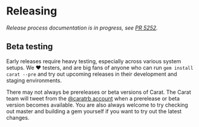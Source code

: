 # Releasing

_Release process documentation is in progress, see [PR 5252](https://github.com/caratrb/carat/pull/5252)._

## Beta testing

Early releases require heavy testing, especially across various system setups. We :heart: testers, and are big fans of anyone who can run `gem install carat --pre` and try out upcoming releases in their development and staging environments.

There may not always be prereleases or beta versions of Carat. The Carat team will tweet from the [@caratrb account](http://twitter.com/caratrb) when a prerelease or beta version becomes available. You are also always welcome to try checking out master and building a gem yourself if you want to try out the latest changes.
